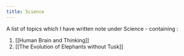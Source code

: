 ```yaml
---
title: Science
---
```


A list of topics which I have written note under Science - containing : 

1. [[Human Brain and Thinking]]
2. [[The Evolution of Elephants without Tusk]]